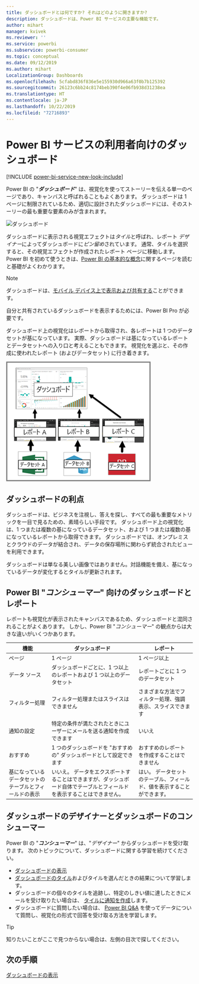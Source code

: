 ```yaml
---
title: ダッシュボードとは何ですか? それはどのように開きますか?
description: ダッシュボードは、Power BI サービスの主要な機能です。
author: mihart
manager: kvivek
ms.reviewer: ''
ms.service: powerbi
ms.subservice: powerbi-consumer
ms.topic: conceptual
ms.date: 09/12/2019
ms.author: mihart
LocalizationGroup: Dashboards
ms.openlocfilehash: 5cfabd836f836e5e155930d966a63f0b7b125392
ms.sourcegitcommit: 26123c6bb24c8174beb390f4e06fb938d31238ea
ms.translationtype: HT
ms.contentlocale: ja-JP
ms.lasthandoff: 10/22/2019
ms.locfileid: "72716893"
---
```

# <a name="dashboards-for-power-bi-service-consumers"></a>Power BI サービスの利用者向けのダッシュボード

[!INCLUDE [power-bi-service-new-look-include](../includes/power-bi-service-new-look-include.md)]

Power BI の "***ダッシュボード***" は、視覚化を使ってストーリーを伝える単一のページであり、キャンバスと呼ばれることもよくあります。 ダッシュボードは 1 ページに制限されているため、適切に設計されたダッシュボードには、そのストーリーの最も重要な要素のみが含まれます。

![ダッシュボード](media/end-user-dashboards/power-bi-dashboard2.png)

ダッシュボードに表示される視覚エフェクトは*タイル*と呼ばれ、レポート *デザイナー*によってダッシュボードに*ピン留め*されています。 通常、タイルを選択すると、その視覚エフェクトが作成されたレポート ページに移動します。 Power BI を初めて使うときは、[Power BI の基本的な概念](end-user-basic-concepts.md)に関するページを読むと基礎がよくわかります。

> [!NOTE]
> ダッシュボードは、[モバイル デバイス上で表示および共有する](mobile/mobile-apps-view-dashboard.md)ことができます。
>
> 自分と共有されているダッシュボードを表示するためには、Power BI Pro が必要です。
> 

ダッシュボード上の視覚化はレポートから取得され、各レポートは 1 つのデータセットが基になっています。 実際、ダッシュボードは基になっているレポートとデータセットへの入り口と考えることもできます。 視覚化を選ぶと、その作成に使われたレポート (およびデータセット) に行き着きます。

![ダッシュボード、レポート、データセット間の関係を示す図](media/end-user-dashboards/power-bi-diagram.png)

## <a name="advantages-of-dashboards"></a>ダッシュボードの利点
ダッシュボードは、ビジネスを注視し、答えを探し、すべての最も重要なメトリックを一目で見るための、素晴らしい手段です。 ダッシュボード上の視覚化は、1 つまたは複数の基になっているデータセット、および 1 つまたは複数の基になっているレポートから取得できます。 ダッシュボードでは、オンプレミスとクラウドのデータが結合され、データの保存場所に関わらず統合されたビューを利用できます。

ダッシュボードは単なる美しい画像ではありません。対話機能を備え、基になっているデータが変化するとタイルが更新されます。

## <a name="dashboards-versus-reports-for-power-bi-consumers"></a>Power BI "***コンシューマー***" 向けのダッシュボードとレポート
レポートも視覚化が表示されたキャンバスであるため、ダッシュボードと混同されることがよくあります。 しかし、Power BI "*コンシューマー*" の観点からは大きな違いがいくつかあります。

| **機能** | **ダッシュボード** | **レポート** |
| --- | --- | --- |
| ページ |1 ページ |1 ページ以上 |
| データ ソース |ダッシュボードごとに、1 つ以上のレポートおよび 1 つ以上のデータセット |レポートごとに 1 つのデータセット |
| フィルター処理 |フィルター処理またはスライスはできません |さまざまな方法でフィルター処理、強調表示、スライスできます |
| 通知の設定 |特定の条件が満たされたときにユーザーにメールを送る通知を作成できます |いいえ |
| おすすめ |1 つのダッシュボードを "おすすめの" ダッシュボードとして設定できます |おすすめのレポートを作成することはできません |
| 基になっているデータセットのテーブルとフィールドの表示 |いいえ。 データをエクスポートすることはできますが、ダッシュボード自体でテーブルとフィールドを表示することはできません。 |はい。 データセットのテーブル、フィールド、値を表示することができます。 |


## <a name="dashboard-designers-and-dashboard-consumers"></a>ダッシュボードのデザイナーとダッシュボードのコンシューマー
Power BI の "***コンシューマー***" は、"*デザイナー*" からダッシュボードを受け取ります。 次のトピックについて、ダッシュボードに関する学習を続けてください。

* [ダッシュボードの表示](end-user-dashboard-open.md)
* [ダッシュボードのタイル](end-user-tiles.md)およびタイルを選んだときの結果について学習します。
* ダッシュボードの個々のタイルを追跡し、特定のしきい値に達したときにメールを受け取りたい場合は、 [タイルに通知を作成](end-user-alerts.md)します。
* ダッシュボードに質問したい場合は、 [Power BI Q&A](end-user-q-and-a.md) を使ってデータについて質問し、視覚化の形式で回答を受け取る方法を学習します。

> [!TIP]
> 知りたいことがここで見つからない場合は、左側の目次で探してください。
> 

## <a name="next-steps"></a>次の手順
[ダッシュボードの表示](end-user-dashboard-open.md) 